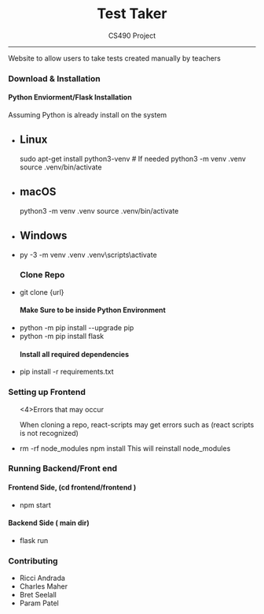 
<h1 align="center"> Test Taker </h1>

<p align="center"> CS490 Project </p>

<hr/>

<p>  Website to allow users to take tests created manually by teachers </p>

<h3> Download & Installation </h3>
<h4> Python Enviorment/Flask Installation </h4>
<p>Assuming Python is already install on the system</p>
<ul>

  <li> <h2>Linux</h2>
sudo apt-get install python3-venv    # If needed
python3 -m venv .venv
source .venv/bin/activate
</li>
  <li>  <h2>macOS</h2>
python3 -m venv .venv
source .venv/bin/activate</li>
  <li> <h2>Windows</h2>

  <li>
py -3 -m venv .venv
.venv\scripts\activate</li>
<h3> Clone Repo </h3>
<li>git clone {url} </li>
  
<h4> Make Sure to be inside Python Environment  </h4>

<li> python -m pip install --upgrade pip
</l1>
<li> python -m pip install flask
</l1>
<h4> Install all required dependencies </h4>
<li>pip install -r requirements.txt</li>
</ul>

<h3> Setting up Frontend </h3>
<ul>
    <4>Errors that may occur</h4>
    <p>When cloning a repo, react-scripts may get errors such as (react scripts is not recognized) 
</p>
        
  <li> 
    rm -rf node_modules
    npm install
    This will reinstall  node_modules
   
  </li>
</ul>


<h3> Running Backend/Front end </h3>
<h4> Frontend Side, (cd frontend/frontend ) </h4>

<ul>
  <li> 
   npm start 
  </li>
</ul>

<h4> Backend Side ( main dir)  </h4>

<ul>
  <li> 
   flask run
  </li>
</ul>



<h3>Contributing</h3>
  <ul>
    <li>Ricci Andrada
 </li>
    <li> Charles Maher
</li>
    <li>Bret Seelall
 </li>
    <li> Param Patel
</li>

  </ul>


